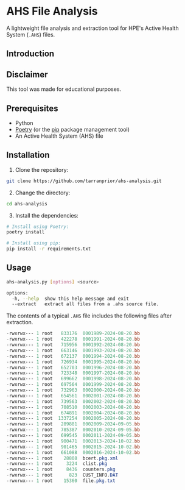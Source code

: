 # AHS File Analysis
A lightweight file analysis and extraction tool for HPE's Active Health System (`.AHS`) files.

## Introduction

## Disclaimer
This tool was made for educational purposes.

## Prerequisites
* Python
* [Poetry](https://python-poetry.org/docs) (or the [pip](https://pypi.org/project/pip/) package management tool)
* An Active Health System (AHS) file

## Installation
1. Clone the repository:
```bash
git clone https://github.com/tarranprior/ahs-analysis.git
```

2. Change the directory:
```bash
cd ahs-analysis
```

3. Install the dependencies:
```bash
# Install using Poetry:
poetry install

# Install using pip:
pip install -r requirements.txt
```

## Usage
```bash
ahs-analysis.py [options] <source>

options:
  -h, --help  show this help message and exit
  --extract   extract all files from a .ahs source file.
```

The contents of a typical `.AHS` file includes the following files after extraction.
```powershell
-rwxrwx--- 1 root   833176  0001989-2024-08-20.bb
-rwxrwx--- 1 root   422278  0001991-2024-08-20.bb
-rwxrwx--- 1 root   715956  0001992-2024-08-20.bb
-rwxrwx--- 1 root   663146  0001993-2024-08-20.bb
-rwxrwx--- 1 root   672137  0001994-2024-08-20.bb
-rwxrwx--- 1 root   726934  0001995-2024-08-20.bb
-rwxrwx--- 1 root   652703  0001996-2024-08-20.bb
-rwxrwx--- 1 root   723348  0001997-2024-08-20.bb
-rwxrwx--- 1 root   699662  0001998-2024-08-20.bb
-rwxrwx--- 1 root   697564  0001999-2024-08-20.bb
-rwxrwx--- 1 root   732963  0002000-2024-08-20.bb
-rwxrwx--- 1 root   654561  0002001-2024-08-20.bb
-rwxrwx--- 1 root   739563  0002002-2024-08-20.bb
-rwxrwx--- 1 root   708510  0002003-2024-08-20.bb
-rwxrwx--- 1 root   674891  0002004-2024-08-20.bb
-rwxrwx--- 1 root  1337254  0002005-2024-08-20.bb
-rwxrwx--- 1 root   289881  0002009-2024-09-05.bb
-rwxrwx--- 1 root   785387  0002010-2024-09-05.bb
-rwxrwx--- 1 root   699545  0002011-2024-09-05.bb
-rwxrwx--- 1 root   900471  0002013-2024-10-02.bb
-rwxrwx--- 1 root   901465  0002015-2024-10-02.bb
-rwxrwx--- 1 root   661088  0002016-2024-10-02.bb
-rwxrwx--- 1 root    28808  bcert.pkg.xml
-rwxrwx--- 1 root     3224  clist.pkg
-rwxrwx--- 1 root     8436  counters.pkg
-rwxrwx--- 1 root      823  CUST_INFO.DAT
-rwxrwx--- 1 root    15360  file.pkg.txt
```
